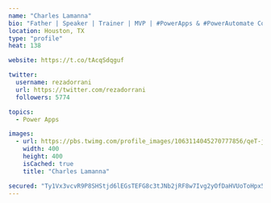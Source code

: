 ```yaml
---
name: "Charles Lamanna"
bio: "Father | Speaker | Trainer | MVP | #PowerApps & #PowerAutomate Community Super User | YouTuber Right-pointing triangle http://youtube.com/c/rezadorrani | Learn - Share - Clockwise rightwards and leftwards open circle arrows"
location: Houston, TX
type: "profile"
heat: 138

website: https://t.co/tAcqSdqguf

twitter:
  username: rezadorrani
  url: https://twitter.com/rezadorrani
  followers: 5774

topics:
  - Power Apps

images:
  - url: https://pbs.twimg.com/profile_images/1063114045270777856/qeT-jpWr_400x400.jpg
    width: 400
    height: 400
    isCached: true
    title: "Charles Lamanna"

secured: "Ty1Vx3vcvR9P8SHStjd6lEGsTEFG8c3tJNb2jRF8w7Ivg2yOfDaHVUoToHpx5ihuODfFQpMejuHiVK2Rd1uWmR6yuOTFprYuo3BkRYU4ztUAdCRFEUxqlHkYIlq2zNIZ5q1bngSd28+6p3kBGrYXTeBbBFuZo2rf3i68JAEK4YO4KS8/KiM6IAx6F9I+s52CzuXoqNp0G7cFvtg1PG/6S/FGnb5wNwrQoHxkNLxsoPUPXTKbM9BKiYU0Wyh173Ub+oEND6Ndoj+YE9smeLz+vwLC5Y9/LrY1i7PcZZmTmyjVN2ldFhFvrB5JUjLTWCoiQlTYrIX2LwrbLZCyKoAwCd4+HzgPTx5xJ83JbAFMlRWpYDJ6hGs2ulEkXMWeSLrW59Y7E4WuXQcoEWxP83fVoH2HYCaB2MTDws4BeEIGcOs=;K2hWYFfJvs0GSdQyMzHJBA=="
---
```


